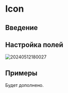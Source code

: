 # Icon

## Введение

## Настройка полей

![20240512180027](https://static-docs.nocobase.com/20240512180027.png)

## Примеры

Будет дополнено.
